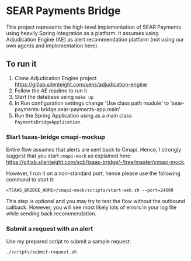 # SEAR Payments Bridge

This project represents the high-level implementation of SEAR Payments using heavily Spring Integration as a platform. It assumes using Adjudication Engine (AE) as alert recommendation platform (not using our own agents and implementation here).  

## To run it

1. Clone Adjudication Engine project https://gitlab.silenteight.com/sens/adjudication-engine
2. Follow the AE readme to run it
3. Start the database using `make up`
4. In Run configuration settings change 'Use class path module' to 'sear-payments-bridge.sear-payments-app.main'
5. Run the Spring Application using as a main class `PaymentsBridgeApplication`.

### Start tsaas-bridge cmapi-mockup

Entire flow assumes that alerts are sent back to Cmapi. Hence, I strongly suggest that you start `cmapi-mock` as explained here: https://gitlab.silenteight.com/scb/tsaas-bridge/-/tree/master/cmapi-mock.

However, I run it on a non-standard port, hence please use the following command to start it:

```
<TSAAS_BRIDGE_HOME>/cmapi-mock/scripts/start-web.sh --port=24609
```

This step is optional and you may try to test the flow without the outbound callback. However, you will see most likely lots of errors in your log file while sending back recommendation.

### Submit a request with an alert

Use my prepared script to submit a sample request:

```
./scripts/submit-request.sh
```
